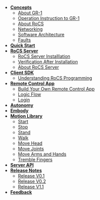 <style>
  .sidebar-item {
    padding: 5px;
    margin-bottom: 5px;
    text-decoration: none;
    color: #000;
  }
  .active {
    background-color: #8fc8e8;
    color: #000;
  }
</style>

- [**Concepts**](concepts/overview.md)
    - [About GR-1](concepts/about_gr1.md)
    - [Operation Instruction to GR-1](concepts/operation_instruction.md)
    - [About RoCS](concepts/about_rocs.md)
    - [Networking](concepts/network.md)
    - [Software Architecture](concepts/software_architecture.md)
    - [Faults](concepts/faults.md)
- [**Quick Start**](quick_start/overview.md)
- [**RoCS Server**](rocs_server/overview.md)
    - [RoCS Server Installlation](rocs_server/installer.md)
    - [Verification After Installation](rocs_server/check.md)
    - [About RoCS Server](rocs_server/about.md)
- [**Client SDK**](client_sdk/overview.md)
    - [Understanding RoCS Programming](client_sdk/understanding.md)
- [**Remote Control App**](demo_app/overview.md)
    - [Build Your Own Remote Control App](demo_app/app_project_setup.md)
    - [Logic Flow](demo_app/logic_flow.md)
    - [Login](demo_app/login.md)
- [**Autonomy**](autonomy/overview.md)
- [**Embody**](embody/overview.md)
- [**Motion Library**](motion_library/overview.md)
    - [Start](motion_library/start.md)
    - [Stop](motion_library/stop.md)
    - [Stand](motion_library/stand.md)
    - [Walk](motion_library/walk.md)
    - [Move Head](motion_library/move_head.md)
    - [Move Joints](motion_library/move_joint.md)
    - [Move Arms and Hands](motion_library/move_arm_sand_hands.md)
    - [Tremble Fingers](motion_library/tremble_fingers.md)
- [**Server API**](server_api/overview.md)
- [**Release Notes**](release/overview.md)
    - [Release V0.1](release/v0.1.md)
    - [Release V0.2](release/v0.2.md)
    - [Release V1.1](release/v1.1.md)
- [**Feedback**](feedback/overview.md)
